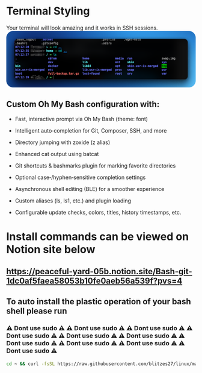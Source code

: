 # Terminal Styling #

Your terminal will look amazing and it works in SSH sessions.![alt text](oh_my_bash.png)

## Custom Oh My Bash configuration with:

* Fast, interactive prompt via Oh My Bash (theme:  font)

* Intelligent auto‑completion for Git, Composer, SSH, and more

* Directory jumping with zoxide (z alias)

* Enhanced cat output using batcat

* Git shortcuts & bashmarks plugin for marking favorite directories

* Optional case‑/hyphen‑sensitive completion settings

* Asynchronous shell editing (BLE) for a smoother experience

* Custom aliases (ls, ls1, etc.) and plugin loading

* Configurable update checks, colors, titles, history timestamps, etc.

	
# Install commands can be viewed on Notion site below #

## https://peaceful-yard-05b.notion.site/Bash-git-1dc0af5faea58053b10fe0aeb56a539f?pvs=4 ##

## To auto install the plastic operation of your bash shell please run ##
### ⚠️ Dont use sudo ⚠️ ⚠️ Dont use sudo ⚠️ ⚠️ Dont use sudo ⚠️ ⚠️ Dont use sudo ⚠️ ⚠️ Dont use sudo ⚠️	⚠️ Dont use sudo ⚠️	⚠️ Dont use sudo ⚠️	⚠️ Dont use sudo ⚠️ ⚠️ Dont use sudo ⚠️	⚠️ Dont use sudo ⚠️ ###

```bash
cd ~ && curl -fsSL https://raw.githubusercontent.com/blitzes27/linux/main/terminal_plastic_operation/auto_install.sh | bash

